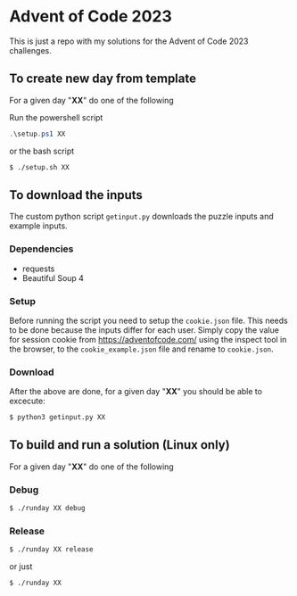# Advent of Code 2023
This is just a repo with my solutions for the Advent of Code 2023 challenges.

## To create new day from template
For a given day "**XX**" do one of the following

Run the powershell script
```powershell
.\setup.ps1 XX
```
or the bash script
```bash
$ ./setup.sh XX
```

## To download the inputs
The custom python script `getinput.py` downloads the puzzle inputs
and example inputs. 

### Dependencies
* requests
* Beautiful Soup 4

### Setup

Before running the script you need to setup the `cookie.json` file. This needs to be done because the inputs differ for each user. Simply copy the value for session cookie from https://adventofcode.com/ using the inspect tool in the browser, to the `cookie_example.json` file and rename to `cookie.json`.

### Download
After the above are done, for a given day "**XX**" you should be able to excecute:

```bash
$ python3 getinput.py XX
```

## To build and run a solution (Linux only)
For a given day "**XX**" do one of the following

### Debug
```bash
$ ./runday XX debug
```

### Release
```bash
$ ./runday XX release
```

or just
```bash
$ ./runday XX
```
